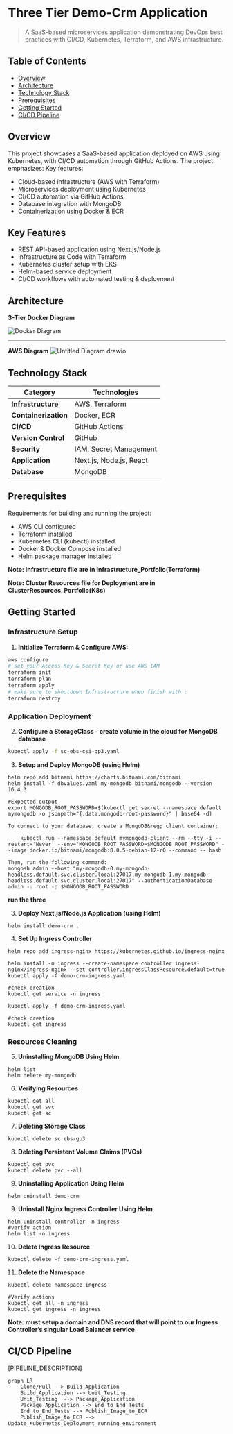 # Three Tier Demo-Crm Application

> A SaaS-based microservices application demonstrating DevOps best practices with CI/CD, Kubernetes, Terraform, and AWS infrastructure.
## Table of Contents

- [Overview](#overview)
- [Architecture](#architecture)
- [Technology Stack](#technology-stack)
- [Prerequisites](#prerequisites)
- [Getting Started](#getting-started)
- [CI/CD Pipeline](#cicd-pipeline)


## Overview

This project showcases a SaaS-based application deployed on AWS using Kubernetes, with CI/CD automation through GitHub Actions. The project emphasizes:
Key features:

- Cloud-based infrastructure (AWS with Terraform)
- Microservices deployment using Kubernetes
- CI/CD automation via GitHub Actions
- Database integration with MongoDB
- Containerization using Docker & ECR

## Key Features
- REST API-based application using Next.js/Node.js
- Infrastructure as Code with Terraform
- Kubernetes cluster setup with EKS
- Helm-based service deployment
- CI/CD workflows with automated testing & deployment

## Architecture

**3-Tier Docker Diagram**

![Docker Diagram](https://github.com/user-attachments/assets/312e785e-46b9-4209-b0a1-60eb30704089)

-----------------------------------

**AWS Diagram**
![Untitled Diagram drawio](https://github.com/user-attachments/assets/ea8a4010-5dba-40f2-87d6-22bedcf85c0b)




## Technology Stack

| Category             | Technologies   |
| -------------------- | -------------- |
| **Infrastructure**   | AWS, Terraform |
| **Containerization** | Docker, ECR    |
| **CI/CD**            | GitHub Actions |
| **Version Control**  |    GitHub      |
| **Security**         | IAM, Secret Management |
| **Application**      | Next.js, Node.js, React|
| **Database**         | MongoDB |

## Prerequisites

Requirements for building and running the project:

- AWS CLI configured
- Terraform installed
- Kubernetes CLI (kubectl) installed
- Docker & Docker Compose installed
- Helm package manager installed

**Note: Infrastructure file are in Infrastructure_Portfolio(Terraform)**


**Note: Cluster Resources file for Deployment are in ClusterResources_Portfolio(K8s)**



## Getting Started


### Infrastructure Setup

1. **Initialize Terraform & Configure AWS:**

```bash
aws configure
# set your Access Key & Secret Key or use AWS IAM 
terraform init
terraform plan
terraform apply
# make sure to shoutdown Infrastructure when finish with :
terraform destroy
```

### Application Deployment

2. **Configure a StorageClass - create volume in the cloud for MongoDB database**

```bash
kubectl apply -f sc-ebs-csi-gp3.yaml
```

3. **Setup and Deploy MongoDB (using Helm)**

```
helm repo add bitnami https://charts.bitnami.com/bitnami
helm install -f dbvalues.yaml my-mongodb bitnami/mongodb --version 16.4.3
```

```
#Expected output
export MONGODB_ROOT_PASSWORD=$(kubectl get secret --namespace default mymongodb -o jsonpath="{.data.mongodb-root-password}" | base64 -d)

To connect to your database, create a MongoDB&reg; client container:

    kubectl run --namespace default mymongodb-client --rm --tty -i --restart='Never' --env="MONGODB_ROOT_PASSWORD=$MONGODB_ROOT_PASSWORD" --image docker.io/bitnami/mongodb:8.0.5-debian-12-r0 --command -- bash

Then, run the following command:
mongosh admin --host "my-mongodb-0.my-mongodb-headless.default.svc.cluster.local:27017,my-mongodb-1.my-mongodb-headless.default.svc.cluster.local:27017" --authenticationDatabase admin -u root -p $MONGODB_ROOT_PASSWORD
```

**run the three** 

3. **Deploy Next.js/Node.js Application (using Helm)**

```
helm install demo-crm .
```

4. **Set Up Ingress Controller**

```
helm repo add ingress-nginx https://kubernetes.github.io/ingress-nginx

helm install -n ingress --create-namespace controller ingress-nginx/ingress-nginx --set controller.ingressClassResource.default=true
kubectl apply -f demo-crm-ingress.yaml

#check creation
kubectl get service -n ingress
```

```
kubectl apply -f demo-crm-ingress.yaml

#check creation
kubectl get ingress
```

### Resources Cleaning

5. **Uninstalling MongoDB Using Helm**
```
helm list
helm delete my-mongodb
```

6. **Verifying Resources**
```
kubectl get all
kubectl get svc
kubectl get sc
```

7. **Deleting Storage Class**
```
kubectl delete sc ebs-gp3
```

8. **Deleting Persistent Volume Claims (PVCs)**
```
kubectl get pvc
kubectl delete pvc --all
```

9. **Uninstalling Application Using Helm**
```
helm uninstall demo-crm
```


9. **Uninstall Nginx Ingress Controller Using Helm**
```
helm uninstall controller -n ingress
#verify action
helm list -n ingress
```

10. **Delete Ingress Resource**
```
kubectl delete -f demo-crm-ingress.yaml
```

11. **Delete the Namespace**
```
kubectl delete namespace ingress

#Verify actions
kubectl get all -n ingress
kubectl get ingress -n ingress
```






**Note: must setup a domain and DNS record that will point to our Ingress Controller’s singular Load Balancer service**


## CI/CD Pipeline

[PIPELINE_DESCRIPTION]

```mermaid
graph LR
    Clone/Pull --> Build_Application
    Build_Application --> Unit_Testing
    Unit_Testing  --> Package_Application
    Package_Application --> End_to_End_Tests
    End_to_End_Tests --> Publish_Image_to_ECR
    Publish_Image_to_ECR --> Update_Kubernetes_Deployment_running_environment
```
